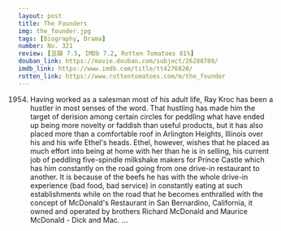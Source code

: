 ```yaml
---
layout: post 
title: The Founders
img: the_founder.jpg
tags: [Biography, Drama]
number: No. 321
review: [豆瓣 7.5, IMDb 7.2, Rotten Tomatoes 81%]
douban_link: https://movie.douban.com/subject/26280709/
imdb_link: https://www.imdb.com/title/tt4276820/
rotten_link: https://www.rottentomatoes.com/m/the_founder
---
```


1954. Having worked as a salesman most of his adult life, Ray Kroc has been a hustler in most senses of the word. That hustling has made him the target of derision among certain circles for peddling what have ended up being more novelty or faddish than useful products, but it has also placed more than a comfortable roof in Arlington Heights, Illinois over his and his wife Ethel's heads. Ethel, however, wishes that he placed as much effort into being at home with her than he is in selling, his current job of peddling five-spindle milkshake makers for Prince Castle which has him constantly on the road going from one drive-in restaurant to another. It is because of the beefs he has with the whole drive-in experience (bad food, bad service) in constantly eating at such establishments while on the road that he becomes enthralled with the concept of McDonald's Restaurant in San Bernardino, California, it owned and operated by brothers Richard McDonald and Maurice McDonald - Dick and Mac. ...